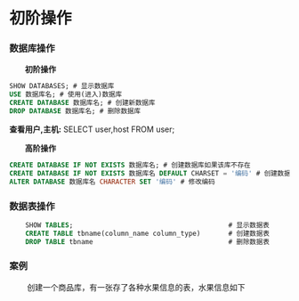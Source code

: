 # 初阶操作
### 数据库操作
&emsp;&emsp;**初阶操作**
```sql
SHOW DATABASES; # 显示数据库
USE 数据库名; # 使用(进入)数据库
CREATE DATABASE 数据库名; # 创建新数据库
DROP DATABASE 数据库名; # 删除数据库
```
**查看用户,主机:** SELECT user,host FROM user;

&emsp;&emsp;**高阶操作**

```sql
CREATE DATABASE IF NOT EXISTS 数据库名; # 创建数据库如果该库不存在
CREATE DATABASE IF NOT EXISTS 数据库名 DEFAULT CHARSET = '编码' # 创建数据库并指明编码
ALTER DATABASE 数据库名 CHARACTER SET '编码' # 修改编码
```

### 数据表操作

```sql    
    SHOW TABLES;                                       # 显示数据表
    CREATE TABLE tbname(column_name column_type)       # 创建数据表
    DROP TABLE tbname                                  # 删除数据表
```
### 案例
&emsp;&emsp; 创建一个商品库，有一张存了各种水果信息的表，水果信息如下


```

```












